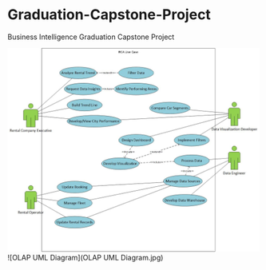 # Graduation-Capstone-Project
Business Intelligence Graduation Capstone Project

![RCA Use Case Diagram](RCA%20Use%20Case%20Diagram.jpg)
![OLAP UML Diagram](OLAP UML Diagram.jpg)

